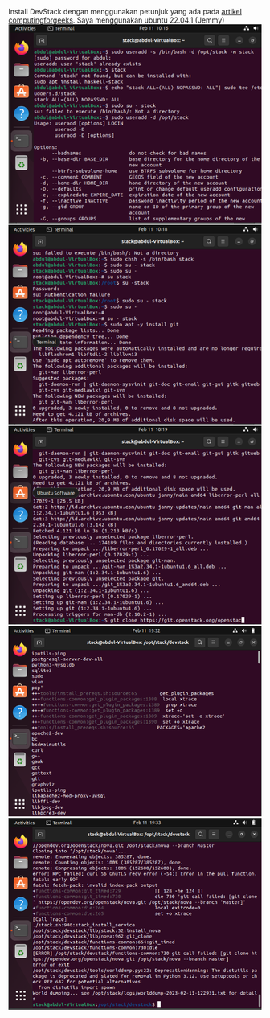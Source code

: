 Install DevStack dengan menggunakan petunjuk yang ada pada [artikel computingforgeeks](https://computingforgeeks.com/openstack-deployment-on-ubuntu-with-devstack/).
Saya menggunakan ubuntu 22.04.1 (Jemmy)
![image1.png](https://github.com/kareeems/tekn-cloud-computing/blob/main/minggu-04/images/image1.png)
![image2.png](https://github.com/kareeems/tekn-cloud-computing/blob/main/minggu-04/images/image2.png)
![image3.png](https://github.com/kareeems/tekn-cloud-computing/blob/main/minggu-04/images/image3.png)
![image4.png](https://github.com/kareeems/tekn-cloud-computing/blob/main/minggu-04/images/image4.png)
![image5.png](https://github.com/kareeems/tekn-cloud-computing/blob/main/minggu-04/images/image5.png)